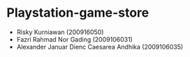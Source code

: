 # Playstation-game-store
- Risky Kurniawan (200916050)
- Fazri Rahmad Nor Gading (2009106031)
- Alexander Januar Dienc Caesarea Andhika (2009106035)
